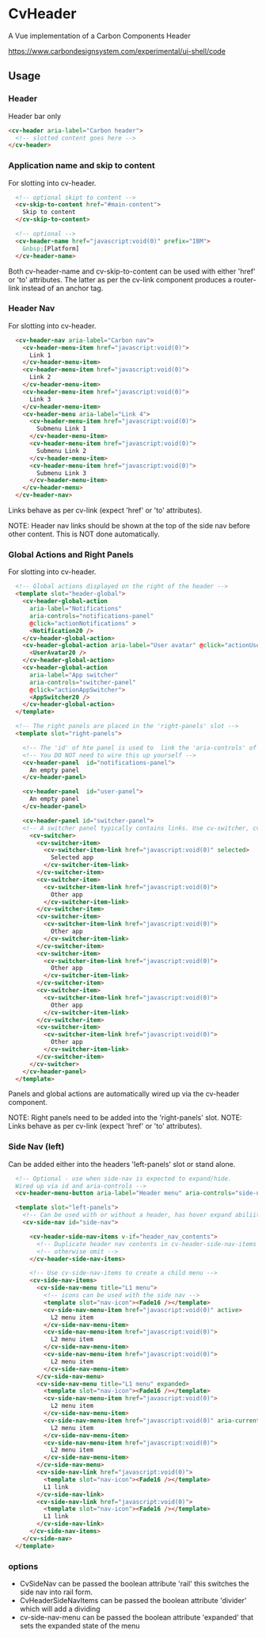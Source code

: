 # CvHeader

A Vue implementation of a Carbon Components Header

https://www.carbondesignsystem.com/experimental/ui-shell/code

## Usage

### Header

Header bar only

```HTML
<cv-header aria-label="Carbon header">
  <!-- slotted content goes here -->
</cv-header>
```

### Application name and skip to content

For slotting into cv-header.

```HTML
  <!-- optional skipt to content -->
  <cv-skip-to-content href="#main-content">
    Skip to content
  </cv-skip-to-content>

  <!-- optional -->
  <cv-header-name href="javascript:void(0)" prefix="IBM">
    &nbsp;[Platform]
  </cv-header-name>
```

Both cv-header-name and cv-skip-to-content can be used with either 'href' or 'to' attributes. The latter as per the cv-link component produces a router-link instead of an anchor tag.

### Header Nav

For slotting into cv-header.

```HTML
  <cv-header-nav aria-label="Carbon nav">
    <cv-header-menu-item href="javascript:void(0)">
      Link 1
    </cv-header-menu-item>
    <cv-header-menu-item href="javascript:void(0)">
      Link 2
    </cv-header-menu-item>
    <cv-header-menu-item href="javascript:void(0)">
      Link 3
    </cv-header-menu-item>
    <cv-header-menu aria-label="Link 4">
      <cv-header-menu-item href="javascript:void(0)">
        Submenu Link 1
      </cv-header-menu-item>
      <cv-header-menu-item href="javascript:void(0)">
        Submenu Link 2
      </cv-header-menu-item>
      <cv-header-menu-item href="javascript:void(0)">
        Submenu Link 3
      </cv-header-menu-item>
    </cv-header-menu>
  </cv-header-nav>
```

Links behave as per cv-link (expect 'href' or 'to' attributes).

NOTE: Header nav links should be shown at the top of the side nav before other content. This is NOT done automatically.

### Global Actions and Right Panels

For slotting into cv-header.

```HTML
  <!-- Global actions displayed on the right of the header -->
  <template slot="header-global">
    <cv-header-global-action
      aria-label="Notifications"
      aria-controls="notifications-panel"
      @click="actionNotifications" >
      <Notification20 />
    </cv-header-global-action>
    <cv-header-global-action aria-label="User avatar" @click="actionUserAvatar" aria-controls="user panel">
      <UserAvatar20 />
    </cv-header-global-action>
    <cv-header-global-action
      aria-label="App switcher"
      aria-controls="switcher-panel"
      @click="actionAppSwitcher">
      <AppSwitcher20 />
    </cv-header-global-action>
  </template>

  <!-- The right panels are placed in the 'right-panels' slot -->
  <template slot="right-panels">

    <!-- The 'id' of hte panel is used to  link the 'aria-controls' of the global action -->
    <!-- You DO NOT need to wire this up yourself -->
    <cv-header-panel  id="notifications-panel">
      An empty panel
    </cv-header-panel>

    <cv-header-panel  id="user-panel">
      An empty panel
    </cv-header-panel>

    <cv-header-panel id="switcher-panel">
    <!-- A switcher panel typically contains links. Use cv-switcher, cv-switcher-item and cv-switcher-item-link to add these -->
      <cv-switcher>
        <cv-switcher-item>
          <cv-switcher-item-link href="javascript:void(0)" selected>
            Selected app
          </cv-switcher-item-link>
        </cv-switcher-item>
        <cv-switcher-item>
          <cv-switcher-item-link href="javascript:void(0)">
            Other app
          </cv-switcher-item-link>
        </cv-switcher-item>
        <cv-switcher-item>
          <cv-switcher-item-link href="javascript:void(0)">
            Other app
          </cv-switcher-item-link>
        </cv-switcher-item>
        <cv-switcher-item>
          <cv-switcher-item-link href="javascript:void(0)">
            Other app
          </cv-switcher-item-link>
        </cv-switcher-item>
        <cv-switcher-item>
          <cv-switcher-item-link href="javascript:void(0)">
            Other app
          </cv-switcher-item-link>
        </cv-switcher-item>
        <cv-switcher-item>
          <cv-switcher-item-link href="javascript:void(0)">
            Other app
          </cv-switcher-item-link>
        </cv-switcher-item>
      </cv-switcher>
    </cv-header-panel>
  </template>
```

Panels and global actions are automatically wired up via the cv-header component.

NOTE: Right panels need to be added into the 'right-panels' slot.
NOTE: Links behave as per cv-link (expect 'href' or 'to' attributes).

### Side Nav (left)

Can be added either into the headers 'left-panels' slot or stand alone.

```HTML
  <!-- Optional - use when side-nav is expected to expand/hide.
  Wired up via id and aria-controls -->
  <cv-header-menu-button aria-label="Header menu" aria-controls="side-nav" />

  <template slot="left-panels">
    <!-- Can be used with or without a header, has hover expand abiliity without -->
    <cv-side-nav id="side-nav">

      <cv-header-side-nav-items v-if="header_nav_contents">
        <!-- Duplicate header nav contents in cv-header-side-nav-items -->
        <!-- otherwise omit -->
      </cv-header-side-nav-items>

      <!-- Use cv-side-nav-items to create a child menu -->
      <cv-side-nav-items>
        <cv-side-nav-menu title="L1 menu">
          <!-- icons can be used with the side nav -->
          <template slot="nav-icon"><Fade16 /></template>
          <cv-side-nav-menu-item href="javascript:void(0)" active>
            L2 menu item
          </cv-side-nav-menu-item>
          <cv-side-nav-menu-item href="javascript:void(0)">
            L2 menu item
          </cv-side-nav-menu-item>
          <cv-side-nav-menu-item href="javascript:void(0)">
            L2 menu item
          </cv-side-nav-menu-item>
        </cv-side-nav-menu>
        <cv-side-nav-menu title="L1 menu" expanded>
          <template slot="nav-icon"><Fade16 /></template>
          <cv-side-nav-menu-item href="javascript:void(0)">
            L2 menu item
          </cv-side-nav-menu-item>
          <cv-side-nav-menu-item href="javascript:void(0)" aria-current="page">
            L2 menu item
          </cv-side-nav-menu-item>
          <cv-side-nav-menu-item href="javascript:void(0)">
            L2 menu item
          </cv-side-nav-menu-item>
        </cv-side-nav-menu>
        <cv-side-nav-link href="javascript:void(0)">
          <template slot="nav-icon"><Fade16 /></template>
          L1 link
        </cv-side-nav-link>
        <cv-side-nav-link href="javascript:void(0)">
          <template slot="nav-icon"><Fade16 /></template>
          L1 link
        </cv-side-nav-link>
      </cv-side-nav-items>
    </cv-side-nav>
  </template>
```

### options

- CvSideNav can be passed the boolean attribute 'rail' this switches the side nav into rail form.
- CvHeaderSideNavItems can be passed the boolean attribute 'divider' which will add a dividing
- cv-side-nav-menu can be passed the boolean attribute 'expanded' that sets the expanded state of the menu
